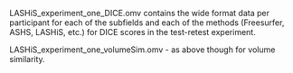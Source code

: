 LASHiS_experiment_one_DICE.omv contains the wide format data per participant for each of the subfields and each of the methods (Freesurfer, ASHS, LASHiS, etc.) for DICE scores in the test-retest experiment.

LASHiS_experiment_one_volumeSim.omv - as above though for volume similarity.
